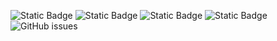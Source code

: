 ![Static Badge](https://img.shields.io/badge/blacklists-60-000000) ![Static Badge](https://img.shields.io/badge/blacklisted-3009434-cc0000) ![Static Badge](https://img.shields.io/badge/whitelisted-2242-00CC00) ![Static Badge](https://img.shields.io/badge/streaming_blacklist-28106-000000) ![GitHub issues](https://img.shields.io/github/issues/fabriziosalmi/blacklists)
